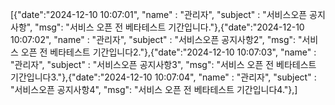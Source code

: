 [{"date":"2024-12-10 10:07:01", "name" : "관리자", "subject" : "서비스오픈 공지사항", "msg": "서비스 오픈 전 베타테스트 기간입니다."},{"date":"2024-12-10 10:07:02", "name" : "관리자", "subject" : "서비스오픈 공지사항2", "msg": "서비스 오픈 전 베타테스트 기간입니다2."},{"date":"2024-12-10 10:07:03", "name" : "관리자", "subject" : "서비스오픈 공지사항3", "msg": "서비스 오픈 전 베타테스트 기간입니다3."},{"date":"2024-12-10 10:07:04", "name" : "관리자", "subject" : "서비스오픈 공지사항4", "msg": "서비스 오픈 전 베타테스트 기간입니다4."},]